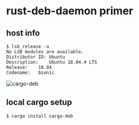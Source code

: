 # rust-deb-daemon primer

## host info
```
$ lsb_release -a
No LSB modules are available.
Distributor ID:	Ubuntu
Description:	Ubuntu 18.04.4 LTS
Release:	18.04
Codename:	bionic
```

![cargo-deb](https://crates.io/crates/cargo-deb)

## local cargo setup
```
$ cargo install cargo-deb
```

